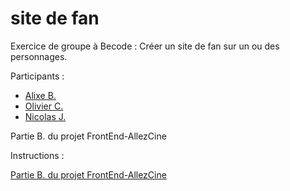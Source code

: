 # site de fan
Exercice de groupe à Becode : Créer un site de fan sur un ou des personnages.

Participants :
* [Alixe B.](https://github.com/alixe82140 "Github Alixe")
* [Olivier C.](https://github.com/n3wb0rn84 "Github Olivier")
* [Nicolas J.](https://github.com/NicolasJamar "Github Nicolas")

Partie B. du projet FrontEnd-AllezCine

Instructions :

[Partie B. du projet FrontEnd-AllezCine](https://github.com/becodeorg/Swartz-promo-3/tree/master/Projects/FrontEnd-AllezCine "les instructions")
